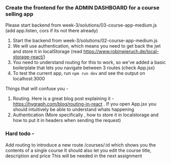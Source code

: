 ### Create the frontend for the ADMIN DASHBOARD for a course selling app

Please start backend from week-3/solutions/03-course-app-medium.js (add app.listen, cors if its not there already)

1. Start the backend from week-3/solutions/02-course-app-medium.js
2. We will use authentication, which means you need to get back the jwt and store it in localStorage (read https://www.robinwieruch.de/local-storage-react/)
3. You need to understand routing for this to work, so we've added a basic boilerplate that lets you navigate between 3 routes (check App.jsx)
4. To test the current app, run `npm run dev` and see the output on localhost:3000

Things that will confuse you - 
1. Routing. Here is a great blog post explaining it - https://hygraph.com/blog/routing-in-react . If you open App.jsx you should intuitively be able to understand whats happening
2. Authentication (More specifically , how to store it in localstorage and how to put it in headers when sending the request)

### Hard todo - 
Add routing to introduce a new route /courses/:id which shows you the contents of a single course
It should also let you edit the course title, description and price
This will be needed in the next assignment
